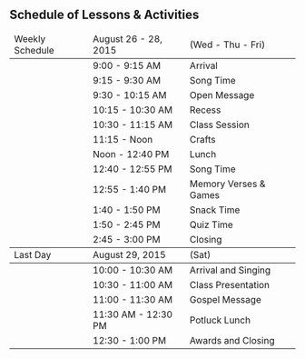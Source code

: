 ## Schedule of Lessons & Activities

<table>
  <thead>
    <tr>
      <td>Weekly Schedule</td>
      <td>August 26 - 28, 2015</td>
      <td>(Wed - Thu - Fri)</td>
    </tr>
  </thead>
  <tr>
    <td></td>
    <td>9:00 - 9:15 AM</td>
    <td>Arrival</td>
  <tr>
    <td></td>
    <td>9:15 - 9:30 AM</td>
    <td>Song Time</td>
  </tr>
  <tr>
    <td></td>
    <td>9:30 - 10:15 AM</td>
    <td>Open Message</td>
  </tr>
  <tr>
    <td></td>
    <td>10:15 - 10:30 AM</td>
    <td>Recess</td>
  </tr>
  <tr>
    <td></td>
    <td>10:30 - 11:15 AM</td>
    <td>Class Session</td>
  </tr>
  <tr>
    <td></td>
    <td>11:15 - Noon</td>
    <td>Crafts</td>
  </tr>
  <tr>
    <td></td>
    <td>Noon - 12:40 PM</td>
    <td>Lunch</td>
  </tr>
  <tr>
    <td></td>
    <td>12:40 - 12:55 PM</td>
    <td>Song Time</td>
  </tr>
  <tr>
    <td></td>
    <td>12:55 - 1:40 PM</td>
    <td>Memory Verses & Games</td>
  </tr>
  <tr>
    <td></td>
    <td>1:40 - 1:50 PM</td>
    <td>Snack Time</td>
  </tr>
  <tr>
    <td></td>
    <td>1:50 - 2:45 PM</td>
    <td>Quiz Time</td>
  </tr>
  <tr>
    <td></td>
    <td>2:45 - 3:00 PM</td>
    <td>Closing</td>
  </tr>

  <thead>
    <tr>
      <td>Last Day</td>
      <td>August 29, 2015</td>
      <td>(Sat)</td>
    </tr>
  </thead>
  <tr>
    <td></td>
    <td>10:00 - 10:30 AM</td>
    <td>Arrival and Singing</td>
  <tr>
    <td></td>
    <td>10:30 - 11:00 AM</td>
    <td>Class Presentation</td>
  </tr>
  <tr>
    <td></td>
    <td>11:00 - 11:30 AM</td>
    <td>Gospel Message</td>
  </tr>
  <tr>
    <td></td>
    <td>11:30 AM - 12:30 PM</td>
    <td>Potluck Lunch</td>
  </tr>
  <tr>
    <td></td>
    <td>12:30 - 1:00 PM</td>
    <td>Awards and Closing</td>
  </tr>
</table>
 
